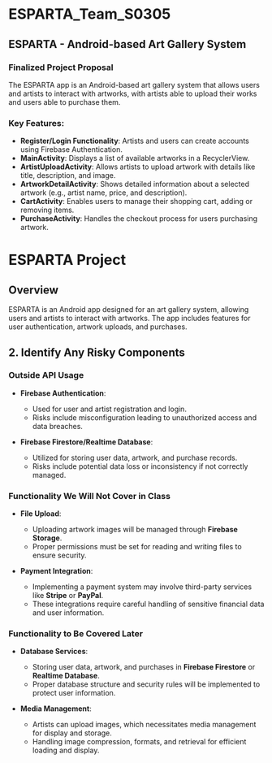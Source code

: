 # ESPARTA_Team_S0305

## ESPARTA - Android-based Art Gallery System

### Finalized Project Proposal

The ESPARTA app is an Android-based art gallery system that allows users and artists to interact with artworks, with artists able to upload their works and users able to purchase them.

### Key Features:
- **Register/Login Functionality**: Artists and users can create accounts using Firebase Authentication.
- **MainActivity**: Displays a list of available artworks in a RecyclerView.
- **ArtistUploadActivity**: Allows artists to upload artwork with details like title, description, and image.
- **ArtworkDetailActivity**: Shows detailed information about a selected artwork (e.g., artist name, price, and description).
- **CartActivity**: Enables users to manage their shopping cart, adding or removing items.
- **PurchaseActivity**: Handles the checkout process for users purchasing artwork.

# ESPARTA Project

## Overview
ESPARTA is an Android app designed for an art gallery system, allowing users and artists to interact with artworks. The app includes features for user authentication, artwork uploads, and purchases.

## 2. Identify Any Risky Components

### Outside API Usage
- **Firebase Authentication**: 
  - Used for user and artist registration and login.
  - Risks include misconfiguration leading to unauthorized access and data breaches.
  
- **Firebase Firestore/Realtime Database**:
  - Utilized for storing user data, artwork, and purchase records.
  - Risks include potential data loss or inconsistency if not correctly managed.

### Functionality We Will Not Cover in Class
- **File Upload**: 
  - Uploading artwork images will be managed through **Firebase Storage**.
  - Proper permissions must be set for reading and writing files to ensure security.
  
- **Payment Integration**: 
  - Implementing a payment system may involve third-party services like **Stripe** or **PayPal**.
  - These integrations require careful handling of sensitive financial data and user information.

### Functionality to Be Covered Later
- **Database Services**:
  - Storing user data, artwork, and purchases in **Firebase Firestore** or **Realtime Database**.
  - Proper database structure and security rules will be implemented to protect user information.

- **Media Management**:
  - Artists can upload images, which necessitates media management for display and storage.
  - Handling image compression, formats, and retrieval for efficient loading and display.
